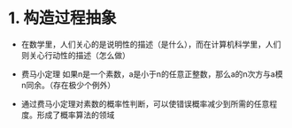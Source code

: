 # 1. 构造过程抽象
- 在数学里，人们关心的是说明性的描述（是什么），而在计算机科学里，人们则关心行动性的描述（怎么做）
- 费马小定理
		如果n是一个素数，a是小于n的任意正整数，那么a的n次方与a模n同余。（存在极少个例外）
    

- 通过费马小定理对素数的概率性判断，可以使错误概率减少到所需的任意程度。形成了概率算法的领域
